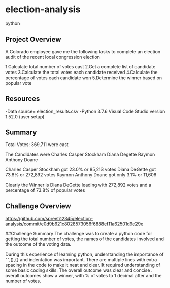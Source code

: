 # election-analysis
python

## Project Overview

A Colorado employee gave me the following tasks to complete an election audit of the recent local congression election 

1.Calculate total number of votes cast
2.Get a complete list of candidate votes
3.Calculate the total votes each candidate received
4.Calculate the percentage of votes each candidate won
5.Determine the winner based on popular vote

## Resources
-Data source= election_results.csv
-Python 3.7.6  Visual Code Studio version 1.52.0 (user setup)

## Summary

Total Votes: 369,711 were cast

The Candidates were
Charles Casper Stockham
Diana Degette
Raymon Anthony Doane

Charles Casper Stockham got 23.0% or 85,213 votes
Diana DeGette got 73.8% or 272,892 votes
Raymon Anthony Doane got only 3.1% or 11,606

Clearly the Winner is Diana DeGette leading with 272,892 votes and a percentage of 73.8% of popular votes

## Challenge Overview
https://github.com/spreeti12345/election-analysis/commit/e0d9b621c8028573056f6888ef11a62501d9e29e

##Challenge Summary
The challenge was to create a python code for getting the total number of votes, the names of the candidates involved and the outcome of the voting data. 

During this experience of learning python, understanding the importance of "",(),{} and indentation was important. There are multiple lines with extra spacing in the code to make it neat and clear. It required understanding of some basic coding skills. 
The overall outcome was clear and concise .
overall outcomes show a winner, with % of votes to 1 decimal after and the number of votes. 








